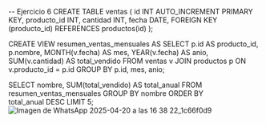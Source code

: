 -- Ejercicio 6
CREATE TABLE ventas (
    id INT AUTO_INCREMENT PRIMARY KEY,
    producto_id INT,
    cantidad INT,
    fecha DATE,
    FOREIGN KEY (producto_id) REFERENCES productos(id)
);

CREATE VIEW resumen_ventas_mensuales AS
SELECT 
    p.id AS producto_id,
    p.nombre,
    MONTH(v.fecha) AS mes,
    YEAR(v.fecha) AS anio,
    SUM(v.cantidad) AS total_vendido
FROM ventas v
JOIN productos p ON v.producto_id = p.id
GROUP BY p.id, mes, anio;

SELECT 
    nombre, 
    SUM(total_vendido) AS total_anual
FROM resumen_ventas_mensuales
GROUP BY nombre
ORDER BY total_anual DESC
LIMIT 5;
![Imagen de WhatsApp 2025-04-20 a las 16 38 22_1c66f0d9](https://github.com/user-attachments/assets/e5512e0c-cdba-43ef-b6a2-23d4add019ce)
